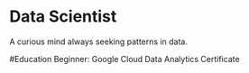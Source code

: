 # Data Scientist
A curious mind always seeking patterns in data.

#Education
Beginner: Google Cloud Data Analytics Certificate
